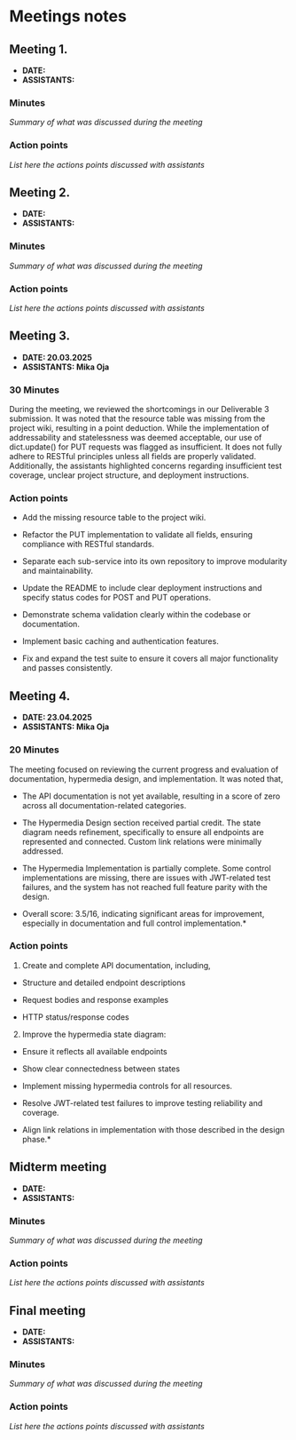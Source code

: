 # Meetings notes

## Meeting 1.
* **DATE:**
* **ASSISTANTS:**

### Minutes
*Summary of what was discussed during the meeting*

### Action points
*List here the actions points discussed with assistants*




## Meeting 2.
* **DATE:**
* **ASSISTANTS:**

### Minutes
*Summary of what was discussed during the meeting*

### Action points
*List here the actions points discussed with assistants*




## Meeting 3.
* **DATE: 20.03.2025**
* **ASSISTANTS: Mika Oja**

### 30 Minutes

During the meeting, we reviewed the shortcomings in our Deliverable 3 submission. It was noted that the resource table was missing from the project wiki, resulting in a point deduction. While the implementation of addressability and statelessness was deemed acceptable, our use of dict.update() for PUT requests was flagged as insufficient. It does not fully adhere to RESTful principles unless all fields are properly validated. Additionally, the assistants highlighted concerns regarding insufficient test coverage, unclear project structure, and deployment instructions.

### Action points

- Add the missing resource table to the project wiki.

- Refactor the PUT implementation to validate all fields, ensuring compliance with RESTful standards.

- Separate each sub-service into its own repository to improve modularity and maintainability.

- Update the README to include clear deployment instructions and specify status codes for POST and PUT operations.

- Demonstrate schema validation clearly within the codebase or documentation.

- Implement basic caching and authentication features.

- Fix and expand the test suite to ensure it covers all major functionality and passes consistently.


## Meeting 4.
* **DATE: 23.04.2025**
* **ASSISTANTS: Mika Oja**

### 20 Minutes

The meeting focused on reviewing the current progress and evaluation of documentation, hypermedia design, and implementation. It was noted that,

- The API documentation is not yet available, resulting in a score of zero across all documentation-related categories.

- The Hypermedia Design section received partial credit. The state diagram needs refinement, specifically to ensure all endpoints are represented and connected. Custom link relations were minimally addressed.

- The Hypermedia Implementation is partially complete. Some control implementations are missing, there are issues with JWT-related test failures, and the system has not reached full feature parity with the design.

- Overall score: 3.5/16, indicating significant areas for improvement, especially in documentation and full control implementation.*

### Action points

1. Create and complete API documentation, including,

- Structure and detailed endpoint descriptions

- Request bodies and response examples

- HTTP status/response codes


2. Improve the hypermedia state diagram:

- Ensure it reflects all available endpoints

- Show clear connectedness between states

- Implement missing hypermedia controls for all resources.

- Resolve JWT-related test failures to improve testing reliability and coverage.

- Align link relations in implementation with those described in the design phase.*



## Midterm meeting
* **DATE:**
* **ASSISTANTS:**

### Minutes
*Summary of what was discussed during the meeting*

### Action points
*List here the actions points discussed with assistants*




## Final meeting
* **DATE:**
* **ASSISTANTS:**

### Minutes
*Summary of what was discussed during the meeting*

### Action points
*List here the actions points discussed with assistants*




